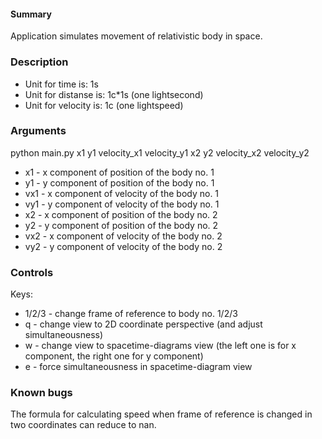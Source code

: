 #### Summary

Application simulates movement of relativistic body in space.

### Description

- Unit for time is: 1s
- Unit for distanse is: 1c*1s (one lightsecond)
- Unit for velocity is: 1c (one lightspeed)

### Arguments

python main.py x1 y1 velocity_x1 velocity_y1  x2 y2 velocity_x2 velocity_y2

- x1 - x component of position of the body no. 1
- y1 - y component of position of the body no. 1
- vx1 - x component of velocity of the body no. 1
- vy1 - y component of velocity of the body no. 1
- x2 - x component of position of the body no. 2
- y2 - y component of position of the body no. 2
- vx2 - x component of velocity of the body no. 2
- vy2 - y component of velocity of the body no. 2

### Controls

Keys:
- 1/2/3 - change frame of reference to body no. 1/2/3
- q - change view to 2D coordinate perspective (and adjust simultaneousness)
- w - change view to spacetime-diagrams view (the left one is for x component, the right one for y component)
- e - force simultaneousness in spacetime-diagram view

### Known bugs
The formula for calculating speed when frame of reference is changed in two coordinates can reduce to nan.